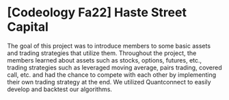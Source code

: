 # [Codeology Fa22] Haste Street Capital
The goal of this project was to introduce members to some basic assets and trading strategies that utilize them. Throughout the project, the members learned about assets such as stocks, options, futures, etc., trading strategies such as leveraged moving average, pairs trading, covered call, etc. and had the chance to compete with each other by implementing their own trading strategy at the end. We utilized Quantconnect to easily develop and backtest our algorithms.
